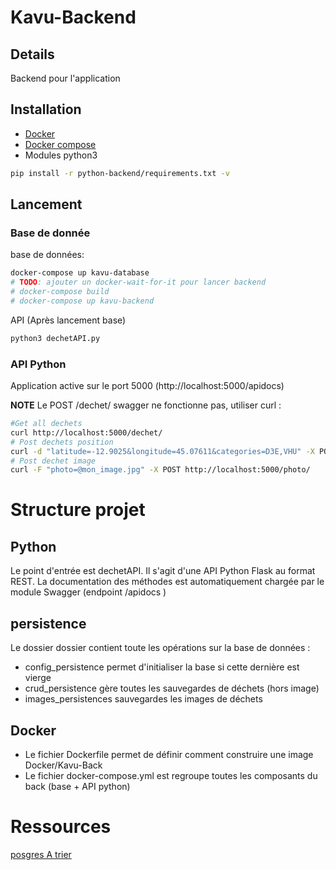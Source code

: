 # Kavu-Backend

## Details
Backend pour l'application

## Installation
* [Docker](https://docs.docker.com/engine/install/)
* [Docker compose](https://docs.docker.com/compose/install/)
* Modules python3
```bash
pip install -r python-backend/requirements.txt -v
```
## Lancement
### Base de donnée
base de données:
```bash
docker-compose up kavu-database
# TODO: ajouter un docker-wait-for-it pour lancer backend
# docker-compose build
# docker-compose up kavu-backend
```
API (Après lancement base)
```bash
python3 dechetAPI.py
```
### API Python

Application active sur le port 5000 (http://localhost:5000/apidocs)

**NOTE** Le POST /dechet/ swagger ne fonctionne pas, utiliser curl :
```bash
#Get all dechets
curl http://localhost:5000/dechet/
# Post dechets position
curl -d "latitude=-12.9025&longitude=45.07611&categories=D3E,VHU" -X POST "http://localhost:5000/dechet/"
# Post dechet image
curl -F "photo=@mon_image.jpg" -X POST http://localhost:5000/photo/
```


# Structure projet

## Python
Le point d'entrée est dechetAPI. Il s'agit d'une API Python Flask au format REST. La documentation des méthodes est automatiquement chargée par le module Swagger (endpoint /apidocs )

## persistence
Le dossier dossier contient toute les opérations sur la base de données :
* config_persistence permet d'initialiser la base si cette dernière est vierge
* crud_persistence gère toutes les sauvegardes de déchets (hors image)
* images_persistences sauvegardes les images de déchets

## Docker
* Le fichier Dockerfile permet de définir comment construire une image Docker/Kavu-Back
* Le fichier docker-compose.yml est regroupe toutes les composants du back (base + API python)


# Ressources
[posgres A trier](https://www.postgresqltutorial.com/postgresql-python/connect/)
